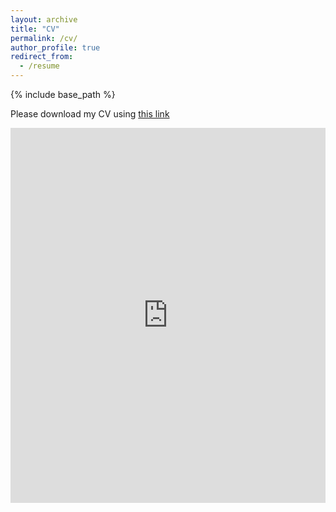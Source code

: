 ```yaml
---
layout: archive
title: "CV"
permalink: /cv/
author_profile: true
redirect_from:
  - /resume
---
```


{% include base_path %}

Please download my CV using [this link](https://raw.githubusercontent.com/SamuelWatling/CV/main/Samuel_Watling_Academic_CV.pdf)

<iframe 
  src="https://docs.google.com/viewer?url=https://raw.githubusercontent.com/SamuelWatling/CV/main/Samuel_Watling_Academic_CV.pdf&embedded=true"
  width="100%" 
  height="600px" 
  frameborder="0">
  <p>Unable to display PDF file. <a href="https://raw.githubusercontent.com/SamuelWatling/CV/main/Samuel_Watling_Academic_CV.pdf">Download</a> instead.</p>
</iframe>




  

